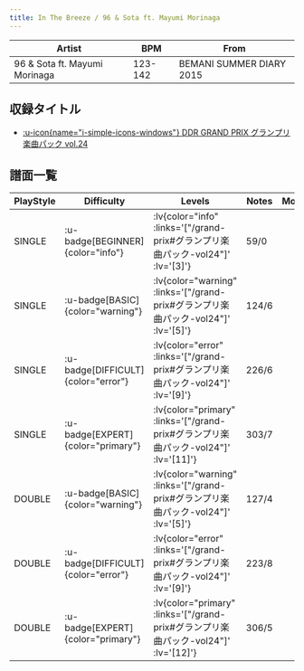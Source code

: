 ```yaml
---
title: In The Breeze / 96 & Sota ft. Mayumi Morinaga
---
```


|Artist|BPM|From|
|------|---|----|
|96 & Sota ft. Mayumi Morinaga|123-142|BEMANI SUMMER DIARY 2015|

## 収録タイトル

- [ :u-icon{name="i-simple-icons-windows"} DDR GRAND PRIX グランプリ楽曲パック vol.24](/grand-prix#グランプリ楽曲パック-vol24)

## 譜面一覧

|PlayStyle|Difficulty|Levels|Notes|Movie|
|---------|----------|------|-----|-----|
|SINGLE| :u-badge[BEGINNER]{color="info"} | :lv{color="info" :links='["/grand-prix#グランプリ楽曲パック-vol24"]' :lv='[3]'} |59/0||
|SINGLE| :u-badge[BASIC]{color="warning"} | :lv{color="warning" :links='["/grand-prix#グランプリ楽曲パック-vol24"]' :lv='[5]'} |124/6||
|SINGLE| :u-badge[DIFFICULT]{color="error"} | :lv{color="error" :links='["/grand-prix#グランプリ楽曲パック-vol24"]' :lv='[9]'} |226/6||
|SINGLE| :u-badge[EXPERT]{color="primary"} | :lv{color="primary" :links='["/grand-prix#グランプリ楽曲パック-vol24"]' :lv='[11]'} |303/7||
|DOUBLE| :u-badge[BASIC]{color="warning"} | :lv{color="warning" :links='["/grand-prix#グランプリ楽曲パック-vol24"]' :lv='[5]'} |127/4||
|DOUBLE| :u-badge[DIFFICULT]{color="error"} | :lv{color="error" :links='["/grand-prix#グランプリ楽曲パック-vol24"]' :lv='[9]'} |223/8||
|DOUBLE| :u-badge[EXPERT]{color="primary"} | :lv{color="primary" :links='["/grand-prix#グランプリ楽曲パック-vol24"]' :lv='[12]'} |306/5||
